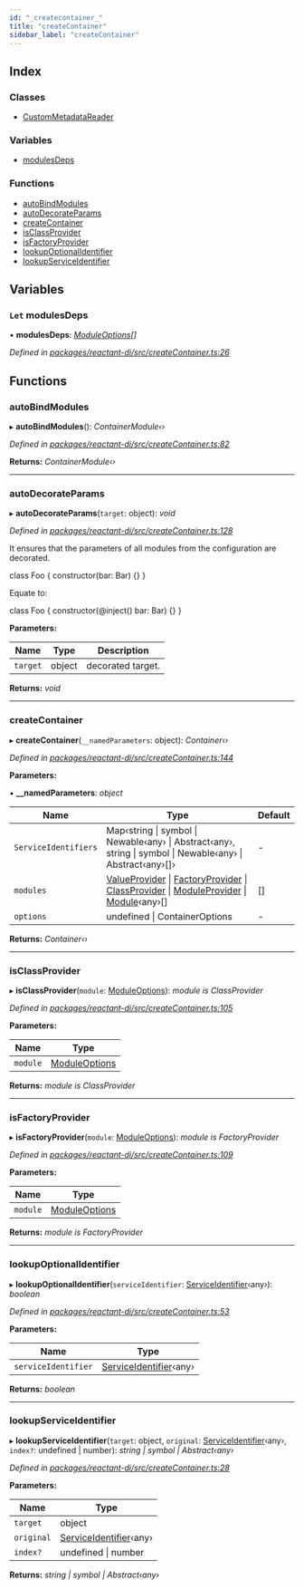 ```yaml
---
id: "_createcontainer_"
title: "createContainer"
sidebar_label: "createContainer"
---
```


## Index

### Classes

* [CustomMetadataReader](../classes/_createcontainer_.custommetadatareader.md)

### Variables

* [modulesDeps](_createcontainer_.md#let-modulesdeps)

### Functions

* [autoBindModules](_createcontainer_.md#autobindmodules)
* [autoDecorateParams](_createcontainer_.md#autodecorateparams)
* [createContainer](_createcontainer_.md#createcontainer)
* [isClassProvider](_createcontainer_.md#isclassprovider)
* [isFactoryProvider](_createcontainer_.md#isfactoryprovider)
* [lookupOptionalIdentifier](_createcontainer_.md#lookupoptionalidentifier)
* [lookupServiceIdentifier](_createcontainer_.md#lookupserviceidentifier)

## Variables

### `Let` modulesDeps

• **modulesDeps**: *[ModuleOptions](_interfaces_.md#moduleoptions)[]*

*Defined in [packages/reactant-di/src/createContainer.ts:26](https://github.com/unadlib/reactant/blob/72dc788/packages/reactant-di/src/createContainer.ts#L26)*

## Functions

###  autoBindModules

▸ **autoBindModules**(): *ContainerModule‹›*

*Defined in [packages/reactant-di/src/createContainer.ts:82](https://github.com/unadlib/reactant/blob/72dc788/packages/reactant-di/src/createContainer.ts#L82)*

**Returns:** *ContainerModule‹›*

___

###  autoDecorateParams

▸ **autoDecorateParams**(`target`: object): *void*

*Defined in [packages/reactant-di/src/createContainer.ts:128](https://github.com/unadlib/reactant/blob/72dc788/packages/reactant-di/src/createContainer.ts#L128)*

It ensures that the parameters of all modules from the configuration are decorated.

class Foo {
  constructor(bar: Bar) {}
}

Equate to:

class Foo {
  constructor(@inject() bar: Bar) {}
}

**Parameters:**

Name | Type | Description |
------ | ------ | ------ |
`target` | object | decorated target.  |

**Returns:** *void*

___

###  createContainer

▸ **createContainer**(`__namedParameters`: object): *Container‹›*

*Defined in [packages/reactant-di/src/createContainer.ts:144](https://github.com/unadlib/reactant/blob/72dc788/packages/reactant-di/src/createContainer.ts#L144)*

**Parameters:**

▪ **__namedParameters**: *object*

Name | Type | Default |
------ | ------ | ------ |
`ServiceIdentifiers` | Map‹string &#124; symbol &#124; Newable‹any› &#124; Abstract‹any›, string &#124; symbol &#124; Newable‹any› &#124; Abstract‹any›[]› | - |
`modules` | [ValueProvider](../interfaces/_interfaces_.valueprovider.md) &#124; [FactoryProvider](../interfaces/_interfaces_.factoryprovider.md) &#124; [ClassProvider](../interfaces/_interfaces_.classprovider.md) &#124; [ModuleProvider](../interfaces/_interfaces_.moduleprovider.md) &#124; [Module](../interfaces/_interfaces_.module.md)‹any›[] | [] |
`options` | undefined &#124; ContainerOptions | - |

**Returns:** *Container‹›*

___

###  isClassProvider

▸ **isClassProvider**(`module`: [ModuleOptions](_interfaces_.md#moduleoptions)): *module is ClassProvider*

*Defined in [packages/reactant-di/src/createContainer.ts:105](https://github.com/unadlib/reactant/blob/72dc788/packages/reactant-di/src/createContainer.ts#L105)*

**Parameters:**

Name | Type |
------ | ------ |
`module` | [ModuleOptions](_interfaces_.md#moduleoptions) |

**Returns:** *module is ClassProvider*

___

###  isFactoryProvider

▸ **isFactoryProvider**(`module`: [ModuleOptions](_interfaces_.md#moduleoptions)): *module is FactoryProvider*

*Defined in [packages/reactant-di/src/createContainer.ts:109](https://github.com/unadlib/reactant/blob/72dc788/packages/reactant-di/src/createContainer.ts#L109)*

**Parameters:**

Name | Type |
------ | ------ |
`module` | [ModuleOptions](_interfaces_.md#moduleoptions) |

**Returns:** *module is FactoryProvider*

___

###  lookupOptionalIdentifier

▸ **lookupOptionalIdentifier**(`serviceIdentifier`: [ServiceIdentifier](_interfaces_.md#serviceidentifier)‹any›): *boolean*

*Defined in [packages/reactant-di/src/createContainer.ts:53](https://github.com/unadlib/reactant/blob/72dc788/packages/reactant-di/src/createContainer.ts#L53)*

**Parameters:**

Name | Type |
------ | ------ |
`serviceIdentifier` | [ServiceIdentifier](_interfaces_.md#serviceidentifier)‹any› |

**Returns:** *boolean*

___

###  lookupServiceIdentifier

▸ **lookupServiceIdentifier**(`target`: object, `original`: [ServiceIdentifier](_interfaces_.md#serviceidentifier)‹any›, `index?`: undefined | number): *string | symbol | Abstract‹any›*

*Defined in [packages/reactant-di/src/createContainer.ts:28](https://github.com/unadlib/reactant/blob/72dc788/packages/reactant-di/src/createContainer.ts#L28)*

**Parameters:**

Name | Type |
------ | ------ |
`target` | object |
`original` | [ServiceIdentifier](_interfaces_.md#serviceidentifier)‹any› |
`index?` | undefined &#124; number |

**Returns:** *string | symbol | Abstract‹any›*

